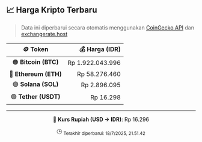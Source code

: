 

<!-- HARGA_KRIPTO -->
## 📈 Harga Kripto Terbaru

> Data ini diperbarui secara otomatis menggunakan [CoinGecko API](https://www.coingecko.com/) dan [exchangerate.host](https://exchangerate.host/)

<div align="center">

| 🪙 Token | 💰 Harga (IDR) |
|:------:|---------------:|
| 🟠 **Bitcoin (BTC)**   | Rp 1.922.043.996 |
| 🔵 **Ethereum (ETH)**  | Rp 58.276.460 |
| 🟣 **Solana (SOL)**    | Rp 2.896.095 |
| 🟢 **Tether (USDT)**   | Rp 16.298 |

---

💱 **Kurs Rupiah (USD → IDR)**: Rp 16.296

🕒 <sub>Terakhir diperbarui: 18/7/2025, 21.51.42</sub>

</div>
<!-- /HARGA_KRIPTO -->